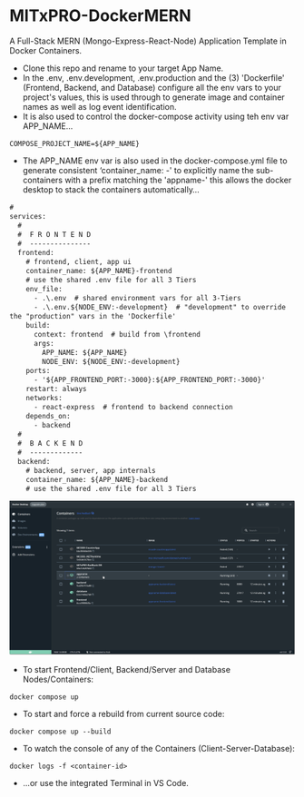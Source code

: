 # MITxPRO-DockerMERN
A Full-Stack MERN (Mongo-Express-React-Node) Application Template in Docker Containers.

* Clone this repo and rename to your target App Name.
* In the .env, .env.development, .env.production and the (3) 'Dockerfile' (Frontend, Backend, and Database)
  configure all the env vars to your project's values, this is used through to generate image and container names as
  well as log event identification.
* It is also used to control the docker-compose activity using teh env var APP_NAME...

```
COMPOSE_PROJECT_NAME=${APP_NAME}
```


* The APP_NAME env var is also used in the docker-compose.yml file to generate consistent ‘container_name: <appname>-<containername>' to explicitly name the sub-containers with a prefix matching the 'appname-' this allows the docker desktop to stack the containers automatically…

```
#
services:
  #
  #  F R O N T E N D
  #  ---------------
  frontend:
    # frontend, client, app ui
    container_name: ${APP_NAME}-frontend
    # use the shared .env file for all 3 Tiers
    env_file:
      - .\.env  # shared environment vars for all 3-Tiers
      - .\.env.${NODE_ENV:-development}  # "development" to override the "production" vars in the 'Dockerfile'
    build:
      context: frontend  # build from \frontend
      args:
        APP_NAME: ${APP_NAME}
        NODE_ENV: ${NODE_ENV:-development}
    ports:
      - '${APP_FRONTEND_PORT:-3000}:${APP_FRONTEND_PORT:-3000}'
    restart: always
    networks:
      - react-express  # frontend to backend connection
    depends_on:
      - backend
  #
  #  B A C K E N D
  #  -------------
  backend:
    # backend, server, app internals
    container_name: ${APP_NAME}-backend
    # use the shared .env file for all 3 Tiers
```
<img src=".\.docker\docker-container-names.png">


* To start Frontend/Client, Backend/Server and Database Nodes/Containers:
```
docker compose up
```

* To start and force a rebuild from current source code:
```
docker compose up --build
```

* To watch the console of any of the Containers (Client-Server-Database):
```
docker logs -f <container-id>
```
* ...or use the integrated Terminal in VS Code.